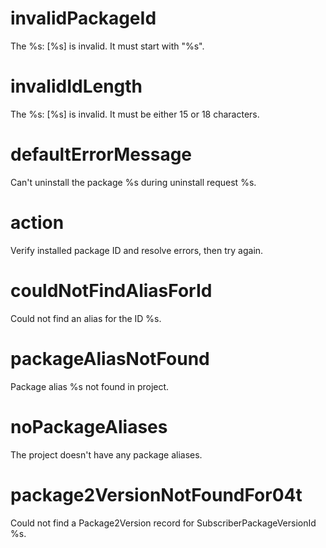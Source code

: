 # invalidPackageId

The %s: [%s] is invalid. It must start with "%s".

# invalidIdLength

The %s: [%s] is invalid. It must be either 15 or 18 characters.

# defaultErrorMessage

Can't uninstall the package %s during uninstall request %s.

# action

Verify installed package ID and resolve errors, then try again.

# couldNotFindAliasForId

Could not find an alias for the ID %s.

# packageAliasNotFound

Package alias %s not found in project.

# noPackageAliases

The project doesn't have any package aliases.

# package2VersionNotFoundFor04t

Could not find a Package2Version record for SubscriberPackageVersionId %s.


